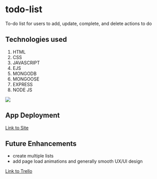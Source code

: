 # todo-list

To-do list for users to add, update, complete, and delete actions to do

## Technologies used

1. HTML
2. CSS
3. JAVASCRIPT
4. EJS
5. MONGODB
6. MONGOOSE
7. EXPRESS
8. NODE JS

![](https://photos.google.com/photo/AF1QipNerr4QsPFKeVbypLcXLXsLHrc1-TlRJv6oVky0)

## App Deployment

[Link to Site](https://young-reaches-38531.herokuapp.com/todo)

## Future Enhancements

- create multiple lists
- add page load animations and generally smooth UX/UI design

[Link to Trello](https://trello.com/b/83ilevJG/to-do-list)
